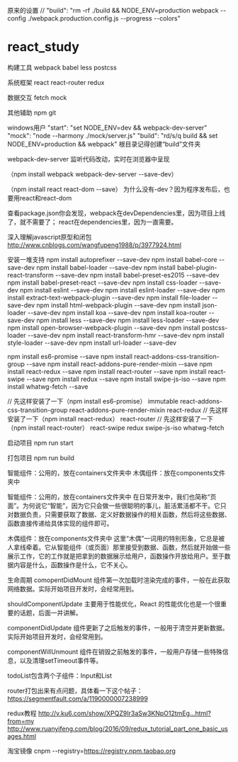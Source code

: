 原来的设置
// "build": "rm -rf ./build && NODE_ENV=production webpack --config ./webpack.production.config.js --progress --colors"


# react_study

构建工具
webpack
babel
less postcss

系统框架
react
react-router
redux

数据交互
fetch
mock

其他辅助
npm
git

windows用户
"start": "set NODE_ENV=dev && webpack-dev-server"
"mock": "node --harmony ./mock/server.js"
"build": "rd/s/q build && set NODE_ENV=production && webpack"
根目录记得创建“build”文件夹

webpack-dev-server
监听代码改动，实时在浏览器中呈现

（npm install webpack webpack-dev-server --save-dev）

（npm install react react-dom --save）
为什么没有-dev？因为程序发布后，也要用react和react-dom

查看package.json你会发现，webpack在devDependencies里，因为项目上线了，就不需要了；
react在dependencies里，因为一直需要。

深入理解javascript原型和闭包
http://www.cnblogs.com/wangfupeng1988/p/3977924.html

安装一堆支持
npm install autoprefixer --save-dev
npm install babel-core --save-dev
npm install babel-loader --save-dev
npm install babel-plugin-react-transform --save-dev
npm install babel-preset-es2015 --save-dev
npm install babel-preset-react --save-dev
npm install css-loader --save-dev
npm install eslint --save-dev
npm install eslint-loader --save-dev
npm install extract-text-webpack-plugin --save-dev
npm install file-loader --save-dev
npm install html-webpack-plugin --save-dev
npm install json-loader --save-dev
npm install koa --save-dev
npm install koa-router --save-dev
npm install less --save-dev
npm install less-loader --save-dev
npm install open-browser-webpack-plugin --save-dev
npm install postcss-loader --save-dev
npm install react-transform-hmr --save-dev
npm install style-loader --save-dev
npm install url-loader --save-dev

npm install es6-promise --save
npm install react-addons-css-transition-group --save
npm install react-addons-pure-render-mixin --save
npm install react-redux --save
npm install react-router --save
npm install react-swipe --save
npm install redux --save
npm install swipe-js-iso --save
npm install whatwg-fetch --save

// 先这样安装了一下（npm install es6-promise）
immutable
react-addons-css-transition-group
react-addons-pure-render-mixin
react-redux
// 先这样安装了一下（npm install react-redux）
react-router
// 先这样安装了一下（npm install react-router）
react-swipe
redux
swipe-js-iso
whatwg-fetch

启动项目
npm run start

打包项目
npm run build

智能组件：公用的，放在containers文件夹中
木偶组件：放在components文件夹中

智能组件：公用的，放在containers文件夹中
在日常开发中，我们也简称“页面”。为何说它“智能”，因为它只会做一些很聪明的事儿，脏活累活都不干。它只对数据负责，只需要获取了数据、定义好数据操作的相关函数，然后将这些数据、函数直接传递给具体实现的组件即可。

木偶组件：放在components文件夹中
 这里“木偶”一词用的特别形象，它总是被人拿线牵着。它从智能组件（或页面）那里接受到数据、函数，然后就开始做一些展示工作，它的工作就是把拿到的数据展示给用户，函数操作开放给用户。至于数据内容是什么，函数操作是什么，它不关心。


生命周期
comopentDidMount
组件第一次加载时渲染完成的事件，一般在此获取网络数据。实际开始项目开发时，会经常用到。

shouldComponentUpdate
主要用于性能优化，React 的性能优化也是一个很重要的话题，后面一并讲解。

componentDidUpdate
组件更新了之后触发的事件，一般用于清空并更新数据。实际开始项目开发时，会经常用到。

componentWillUnmount
组件在销毁之前触发的事件，一般用户存储一些特殊信息，以及清理setTimeout事件等。

todoList包含两个子组件：Input和List

router打包出来有点问题，具体看一下这个帖子：
https://segmentfault.com/a/1190000007238999

redux教程
http://v.ku6.com/show/XPQZ9Ir3aSw3KNpO12tmEg...html?from=my
http://www.ruanyifeng.com/blog/2016/09/redux_tutorial_part_one_basic_usages.html

淘宝镜像
cnpm --registry=https://registry.npm.taobao.org


















